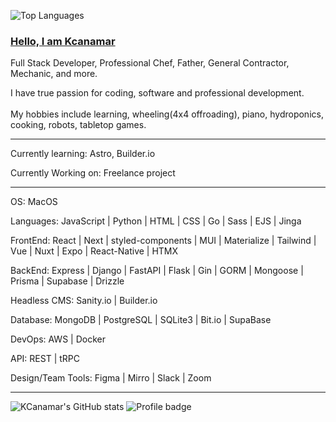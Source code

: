 ![Top Languages](https://github-readme-stats.vercel.app/api/top-langs/?username=kcanamar&langs_count=10&theme=nord&layout=compact&count_private=true)
### [Hello, I am Kcanamar](https://kylecanamar-portfolio.vercel.app/)

Full Stack Developer, Professional Chef, Father, General Contractor, Mechanic, and more.

I have true passion for coding, software and professional development. <br><br>My hobbies include learning, wheeling(4x4 offroading), piano, hydroponics, cooking, robots, tabletop games.

---

Currently learning: Astro, Builder.io

Currently Working on: Freelance project

---

OS: MacOS

Languages: JavaScript | Python | HTML | CSS | Go | Sass | EJS | Jinga 

FrontEnd: React | Next | styled-components | MUI | Materialize | Tailwind | Vue | Nuxt | Expo | React-Native | HTMX

BackEnd: Express | Django | FastAPI | Flask | Gin | GORM | Mongoose | Prisma | Supabase | Drizzle

Headless CMS: Sanity.io | Builder.io

Database: MongoDB | PostgreSQL | SQLite3 | Bit.io | SupaBase

DevOps: AWS | Docker  

API: REST | tRPC

Design/Team Tools: Figma | Mirro | Slack | Zoom

---


![KCanamar's GitHub stats](https://github-readme-stats.vercel.app/api?username=kcanamar&show_icons=true&theme=nord&count_private=true)
![Profile badge](https://www.codewars.com/users/kcanamar/badges/small)

